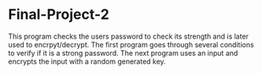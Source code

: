 # Final-Project-2
This program checks the users password to check its strength and is later used to encrpyt/decrypt. The first program goes through several conditions to verify if it is a strong password. The next program uses an input and encrypts the input with a random generated key. 
